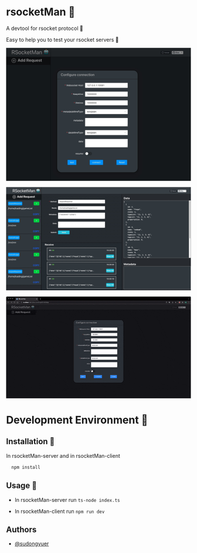 
# rsocketMan 🐳

A devtool for rsocket protocol 🔧

Easy to help you to test your rsocket servers 🎸

![](./assets/pic1.jpg)

![](./assets/pic2.jpg)

![](./assets/exmple.gif)

# Development Environment 🎨

## Installation 🌟

In rsocketMan-server and in rsocketMan-client

```bash
  npm install
```

## Usage 🍉

- In rsocketMan-server run `ts-node index.ts`


- In rsocketMan-client run `npm run dev `



## Authors

- [@sudongyuer](https://github.com/sudongyuer)

  
